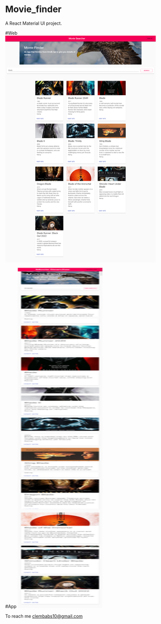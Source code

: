 # Movie_finder

A React Material UI project.

#Web
<img height = "720px"  width="480px" src=https://github.com/clembabs/ReactMovieFinder/blob/master/demo/web.png>

#App
<img height = "1080px"  width="270px" src=https://github.com/clembabs/ReactMovieFinder/blob/master/demo/app.png>


To reach me clembabs10@gmail.com
